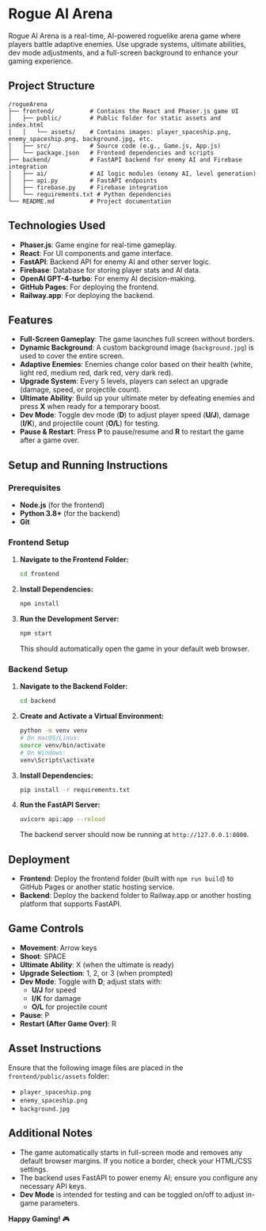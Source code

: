 # Rogue AI Arena

Rogue AI Arena is a real-time, AI-powered roguelike arena game where players battle adaptive enemies. Use upgrade systems, ultimate abilities, dev mode adjustments, and a full-screen background to enhance your gaming experience.

## Project Structure

```
/rogueArena
├── frontend/          # Contains the React and Phaser.js game UI
│   ├── public/        # Public folder for static assets and index.html
│   │   └── assets/    # Contains images: player_spaceship.png, enemy_spaceship.png, background.jpg, etc.
│   ├── src/           # Source code (e.g., Game.js, App.js)
│   └── package.json   # Frontend dependencies and scripts
├── backend/           # FastAPI backend for enemy AI and Firebase integration
│   ├── ai/            # AI logic modules (enemy AI, level generation)
│   ├── api.py         # FastAPI endpoints
│   ├── firebase.py    # Firebase integration
│   └── requirements.txt # Python dependencies
└── README.md          # Project documentation
```

## Technologies Used

- **Phaser.js**: Game engine for real-time gameplay.
- **React**: For UI components and game interface.
- **FastAPI**: Backend API for enemy AI and other server logic.
- **Firebase**: Database for storing player stats and AI data.
- **OpenAI GPT-4-turbo**: For enemy AI decision-making.
- **GitHub Pages**: For deploying the frontend.
- **Railway.app**: For deploying the backend.

## Features

- **Full-Screen Gameplay**: The game launches full screen without borders.
- **Dynamic Background**: A custom background image (`background.jpg`) is used to cover the entire screen.
- **Adaptive Enemies**: Enemies change color based on their health (white, light red, medium red, dark red, very dark red).
- **Upgrade System**: Every 5 levels, players can select an upgrade (damage, speed, or projectile count).
- **Ultimate Ability**: Build up your ultimate meter by defeating enemies and press **X** when ready for a temporary boost.
- **Dev Mode**: Toggle dev mode (**D**) to adjust player speed (**U/J**), damage (**I/K**), and projectile count (**O/L**) for testing.
- **Pause & Restart**: Press **P** to pause/resume and **R** to restart the game after a game over.

## Setup and Running Instructions

### Prerequisites

- **Node.js** (for the frontend)
- **Python 3.8+** (for the backend)
- **Git**

### Frontend Setup

1. **Navigate to the Frontend Folder:**
   ```bash
   cd frontend
   ```
2. **Install Dependencies:**
   ```bash
   npm install
   ```
3. **Run the Development Server:**
   ```bash
   npm start
   ```
   This should automatically open the game in your default web browser.

### Backend Setup

1. **Navigate to the Backend Folder:**
   ```bash
   cd backend
   ```
2. **Create and Activate a Virtual Environment:**
   ```bash
   python -m venv venv
   # On macOS/Linux:
   source venv/bin/activate
   # On Windows:
   venv\Scripts\activate
   ```
3. **Install Dependencies:**
   ```bash
   pip install -r requirements.txt
   ```
4. **Run the FastAPI Server:**
   ```bash
   uvicorn api:app --reload
   ```
   The backend server should now be running at `http://127.0.0.1:8000`.

## Deployment

- **Frontend**: Deploy the frontend folder (built with `npm run build`) to GitHub Pages or another static hosting service.
- **Backend**: Deploy the backend folder to Railway.app or another hosting platform that supports FastAPI.

## Game Controls

- **Movement**: Arrow keys
- **Shoot**: SPACE
- **Ultimate Ability**: X (when the ultimate is ready)
- **Upgrade Selection**: 1, 2, or 3 (when prompted)
- **Dev Mode**: Toggle with **D**; adjust stats with:
  - **U/J** for speed
  - **I/K** for damage
  - **O/L** for projectile count
- **Pause**: P
- **Restart (After Game Over)**: R

## Asset Instructions

Ensure that the following image files are placed in the `frontend/public/assets` folder:

- `player_spaceship.png`
- `enemy_spaceship.png`
- `background.jpg`

## Additional Notes

- The game automatically starts in full-screen mode and removes any default browser margins. If you notice a border, check your HTML/CSS settings.
- The backend uses FastAPI to power enemy AI; ensure you configure any necessary API keys.
- **Dev Mode** is intended for testing and can be toggled on/off to adjust in-game parameters.

**Happy Gaming!** 🎮
